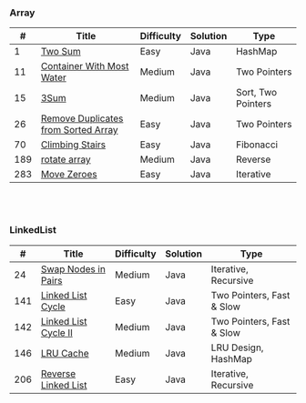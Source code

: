 ### Array
| # | Title | Difficulty | Solution | Type |
|---| ----- | ---------- | -------- | ---- |
| 1 | [Two Sum](https://github.com/HackBL/Leetcode/blob/main/Array/1.%20Two%20Sum) | Easy | Java | HashMap |
| 11 | [Container With Most Water](https://github.com/HackBL/Leetcode/tree/main/Array/11.%20Container%20With%20Most%20Water) | Medium | Java | Two Pointers |
| 15 | [3Sum](https://github.com/HackBL/Leetcode/tree/main/Array/15.%203Sum) | Medium | Java | Sort, Two Pointers |
| 26 | [Remove Duplicates from Sorted Array](https://github.com/HackBL/Leetcode/tree/main/Array/26.%20Remove%20Duplicates%20from%20Sorted%20Array) | Easy | Java | Two Pointers |
| 70 | [Climbing Stairs](https://github.com/HackBL/Leetcode/tree/main/Array/70.%20Climbing%20Stairs) | Easy | Java | Fibonacci |
| 189 | [rotate array](https://github.com/HackBL/Leetcode/tree/main/Array/189.%20rotate%20array) | Medium | Java | Reverse |
| 283 | [Move Zeroes](https://github.com/HackBL/Leetcode/tree/main/Array/283.%20Move%20Zeros) | Easy | Java | Iterative |

<br /><br />
### LinkedList
| # | Title | Difficulty | Solution | Type |
|---| ----- | ---------- | -------- | ---- |
| 24 | [Swap Nodes in Pairs](https://github.com/HackBL/Leetcode/tree/main/LinkedList/24.%20Swap%20Nodes%20in%20Pairs) | Medium | Java | Iterative, Recursive |
| 141 | [Linked List Cycle](https://github.com/HackBL/Leetcode/blob/main/LinkedList/141.%20Linked%20List%20Cycle/README.md) | Easy | Java | Two Pointers, Fast & Slow |
| 142 | [Linked List Cycle II](https://github.com/HackBL/Leetcode/tree/main/LinkedList/142.%20Linked%20List%20Cycle%20II) | Medium | Java | Two Pointers, Fast & Slow |
| 146 | [LRU Cache](https://github.com/HackBL/Leetcode/tree/main/LinkedList/146.%20LRU%20cache) | Medium | Java | LRU Design, HashMap |
| 206 | [Reverse Linked List](https://github.com/HackBL/Leetcode/tree/main/LinkedList/206.%20Reverse%20Linked%20List) | Easy | Java | Iterative, Recursive |


